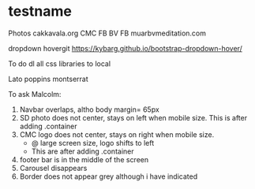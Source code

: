 # testname

Photos
cakkavala.org
CMC FB
BV FB
muarbvmeditation.com

dropdown hovergit 
https://kybarg.github.io/bootstrap-dropdown-hover/

To do
dl all css libraries to local

Lato
poppins
montserrat

To ask Malcolm:
1. Navbar overlaps, altho body margin= 65px
2. SD photo does not center, stays on left when mobile size. This is after adding .container 
3. CMC logo does not center, stays on right when mobile size.
    - @ large screen size, logo shifts to left
    -  This are after adding .container 
4. footer bar is in the middle of the screen
5. Carousel disappears
6. Border does not appear grey although i have indicated
